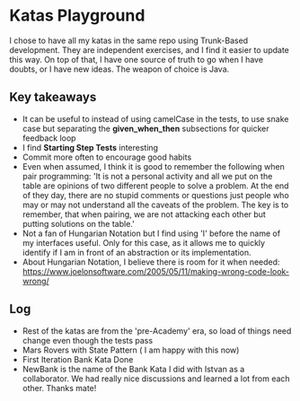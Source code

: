 # Katas Playground

I chose to have all my katas in the same repo using Trunk-Based development. They are independent exercises, and I find
it easier
to update this way. On top of that, I have one source of truth to go when I have doubts, or I have new ideas.
The weapon of choice is Java. 

## Key takeaways

- It can be useful to instead of using camelCase in the tests, to use snake case but separating the **given_when_then**
  subsections
  for quicker feedback loop
- I find **Starting Step Tests** interesting
- Commit more often to encourage good habits
- Even when assumed, I think it is good to remember the following when pair programming: 'It is not a personal
activity and all we put on the table are opinions of two different people to solve a problem. At the end of they day,
there are no stupid comments or questions just people who may or may not understand all the caveats of the problem. 
The key is to remember, that when pairing, we are not attacking each other but putting solutions on the table.'
- Not a fan of Hungarian Notation but I find using 'I' before the name of my interfaces useful. Only for this case, as it allows me 
to quickly identify if I am in front of an abstraction or its implementation.
- About Hungarian Notation, I believe there is room for it when needed:  https://www.joelonsoftware.com/2005/05/11/making-wrong-code-look-wrong/

## Log

- Rest of the katas are from the 'pre-Academy' era, so load of things need change even though the tests pass 
- Mars Rovers with State Pattern ( I am happy with this now)
- First Iteration Bank Kata Done
- NewBank is the name of the Bank Kata I did with Istvan as a collaborator. We had really nice discussions and learned 
a lot from each other. Thanks mate!
